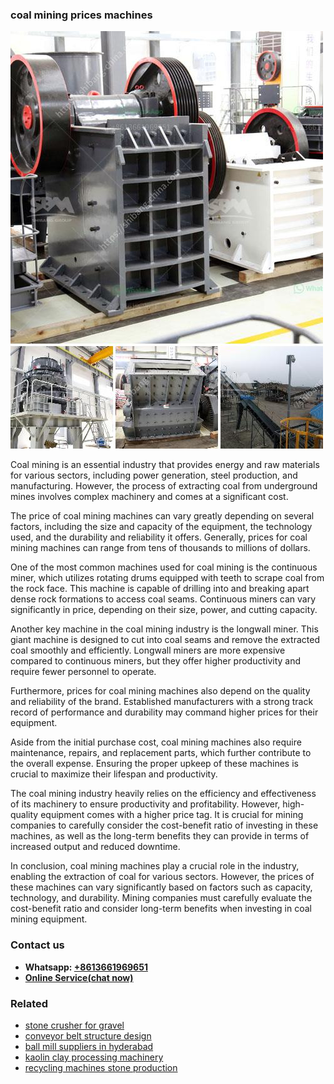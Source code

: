 <h3>coal mining prices machines</h3><img src='1706767964.jpg' alt=''><p>Coal mining is an essential industry that provides energy and raw materials for various sectors, including power generation, steel production, and manufacturing. However, the process of extracting coal from underground mines involves complex machinery and comes at a significant cost.</p><p>The price of coal mining machines can vary greatly depending on several factors, including the size and capacity of the equipment, the technology used, and the durability and reliability it offers. Generally, prices for coal mining machines can range from tens of thousands to millions of dollars.</p><p>One of the most common machines used for coal mining is the continuous miner, which utilizes rotating drums equipped with teeth to scrape coal from the rock face. This machine is capable of drilling into and breaking apart dense rock formations to access coal seams. Continuous miners can vary significantly in price, depending on their size, power, and cutting capacity.</p><p>Another key machine in the coal mining industry is the longwall miner. This giant machine is designed to cut into coal seams and remove the extracted coal smoothly and efficiently. Longwall miners are more expensive compared to continuous miners, but they offer higher productivity and require fewer personnel to operate.</p><p>Furthermore, prices for coal mining machines also depend on the quality and reliability of the brand. Established manufacturers with a strong track record of performance and durability may command higher prices for their equipment.</p><p>Aside from the initial purchase cost, coal mining machines also require maintenance, repairs, and replacement parts, which further contribute to the overall expense. Ensuring the proper upkeep of these machines is crucial to maximize their lifespan and productivity.</p><p>The coal mining industry heavily relies on the efficiency and effectiveness of its machinery to ensure productivity and profitability. However, high-quality equipment comes with a higher price tag. It is crucial for mining companies to carefully consider the cost-benefit ratio of investing in these machines, as well as the long-term benefits they can provide in terms of increased output and reduced downtime.</p><p>In conclusion, coal mining machines play a crucial role in the industry, enabling the extraction of coal for various sectors. However, the prices of these machines can vary significantly based on factors such as capacity, technology, and durability. Mining companies must carefully evaluate the cost-benefit ratio and consider long-term benefits when investing in coal mining equipment.</p><h3>Contact us</h3><ul><li><strong>Whatsapp:&nbsp;<a href="https://wa.me/8613661969651">+8613661969651</a></strong></li><li><a href="https://swt.shibang-china.com/?git&amp;zhl&amp;coal mining prices machines"><strong>Online Service(chat now)</strong></a></li></ul><h3>Related</h3><ul><li><a href='stone crusher for gravel.md'>stone crusher for gravel</a></li><li><a href='conveyor belt structure design.md'>conveyor belt structure design</a></li><li><a href='ball mill suppliers in hyderabad.md'>ball mill suppliers in hyderabad</a></li><li><a href='kaolin clay processing machinery.md'>kaolin clay processing machinery</a></li><li><a href='recycling machines stone production.md'>recycling machines stone production</a></li></ul>